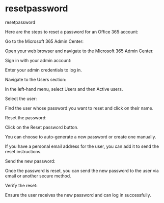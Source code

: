 # resetpassword
resetpassword


Here are the steps to reset a password for an Office 365 account:

Go to the Microsoft 365 Admin Center:

Open your web browser and navigate to the Microsoft 365 Admin Center.

Sign in with your admin account:

Enter your admin credentials to log in.

Navigate to the Users section:

In the left-hand menu, select Users and then Active users.

Select the user:

Find the user whose password you want to reset and click on their name.

Reset the password:

Click on the Reset password button.

You can choose to auto-generate a new password or create one manually.

If you have a personal email address for the user, you can add it to send the reset instructions.

Send the new password:

Once the password is reset, you can send the new password to the user via email or another secure method.

Verify the reset:

Ensure the user receives the new password and can log in successfully.

